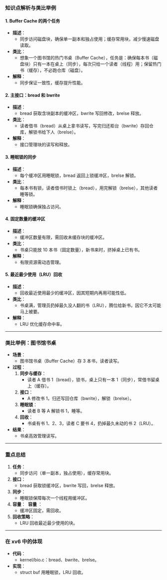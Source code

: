 ### 知识点解析与类比举例

#### 1. **Buffer Cache 的两个任务**

- **描述**：
    - 同步访问磁盘块，确保单一副本和独占使用；缓存常用块，减少慢速磁盘读取。
- **类比**：
    - 想象一个图书馆的热门书桌（Buffer Cache），任务是：确保每本书（磁盘块）只有一本在桌上（同步），每次只给一个读者（线程）用；保留热门书（缓存），不必跑仓库（磁盘）。
- **解释**：
    - 同步保证一致性，缓存提升性能。

#### 2. **主接口：bread 和 bwrite**

- **描述**：
    - bread 获取含块副本的缓冲区，bwrite 写回修改，brelse 释放。
- **类比**：
    - 读者借书（bread）从桌上拿书读写，写完归还柜台（bwrite）存回仓库，解锁书给下人（brelse）。
- **解释**：
    - 接口管理块的读写和释放。

#### 3. **睡眠锁的同步**

- **描述**：
    - 每个缓冲区用睡眠锁，bread 返回上锁缓冲区，brelse 解锁。
- **类比**：
    - 每本书有锁，读者借书时锁上（bread），用完解锁（brelse），其他读者睡等锁。
- **解释**：
    - 睡眠锁确保独占访问。

#### 4. **固定数量的缓冲区**

- **描述**：
    - 缓冲区数量有限，需回收未缓存块的缓冲区。
- **类比**：
    - 书桌只能放 10 本书（固定数量），新书来时，挤掉桌上已有书。
- **解释**：
    - 有限资源需动态管理。

#### 5. **最近最少使用（LRU）回收**

- **描述**：
    - 回收最近使用最少的缓冲区，因其短期内再用可能性低。
- **类比**：
    - 书桌满，管理员扔掉最久没人翻的书（LRU），腾位给新书，因它不太可能马上被要。
- **解释**：
    - LRU 优化缓存命中率。

---

### 类比举例：图书馆书桌

- **场景**：
    - 图书馆书桌（Buffer Cache）存 3 本书，读者读写。
- **过程**：
    1. **同步与缓存**：
        - 读者 A 借书 1（bread），锁书，桌上只有一本 1（同步），常借书留桌上（缓存）。
    2. **接口**：
        - A 修改书 1，归还写回仓库（bwrite），解锁（brelse）。
    3. **睡眠锁**：
        - 读者 B 等 A 解锁书 1，睡等。
    4. **回收**：
        - 书桌有书 1、2、3，读者 C 要书 4，扔掉最久未动的书 2（LRU）。
- **结果**：
    - 书桌高效管理读写。

---

### 重点总结

1. **任务**：
    - 同步访问（单一副本，独占使用），缓存常用块。
2. **接口**：
    - bread 获取锁缓冲区，bwrite 写回，brelse 释放。
3. **同步**：
    - 睡眠锁保障每次一个线程用缓冲区。
4. **容量**：  **容量** ：
    - 缓冲区固定，需回收。
5. **回收策略**：
    - LRU 回收最近最少使用的块。

---

### 在 xv6 中的体现

- **代码**：
    - kernel/bio.c：bread、bwrite、brelse。
- **实现**：
    - struct buf 用睡眠锁，LRU 回收。